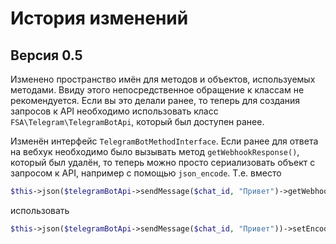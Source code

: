 # История изменений

## Версия 0.5

Изменено пространство имён для методов и объектов, используемых методами. Ввиду этого непосредственное обращение к классам не рекомендуется. Если вы это делали ранее, то теперь для создания запросов к API необходимо использовать класс `FSA\Telegram\TelegramBotApi`, который был доступен ранее.

Изменён интерфейс `TelegramBotMethodInterface`. Если ранее для ответа на вебхук необходимо было вызывать метод `getWebhookResponse()`, который был удалён, то теперь можно просто сериализовать объект с запросом к API, например с помощью `json_encode`. Т.е. вместо

```php
$this->json($telegramBotApi->sendMessage($chat_id, "Привет")->getWebhookResponse())->setEncodingOptions(JSON_UNESCAPED_UNICODE);
```

использовать

```php
$this->json($telegramBotApi->sendMessage($chat_id, "Привет"))->setEncodingOptions(JSON_UNESCAPED_UNICODE);
```
